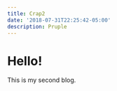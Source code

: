 ```yaml
---
title: Crap2
date: '2018-07-31T22:25:42-05:00'
description: Pruple
---
```

# Hello!

This is my second blog.
